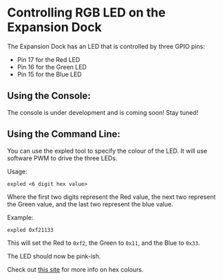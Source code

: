 # Controlling RGB LED on the Expansion Dock

The Expansion Dock has an LED that is controlled by three GPIO pins:

* Pin 17 for the Red LED
* Pin 16 for the Green LED
* Pin 15 for the Blue LED

## Using the Console:

The console is under development and is coming soon! Stay tuned!
 
## Using the Command Line:

You can use the expled tool to specify the colour of the LED. It will use software PWM to drive the three LEDs.

Usage:

```
expled <6 digit hex value>
```

Where the first two digits represent the Red value, the next two represent the Green value, and the last two represent the blue value.

Example:

```
expled 0xf21133
```

This will set the Red to `0xf2`, the Green to `0x11`, and the Blue to `0x33`.

The LED should now be pink-ish.

Check out [this site](http://www.color-hex.com/color/f21133%20) for more info on hex colours.